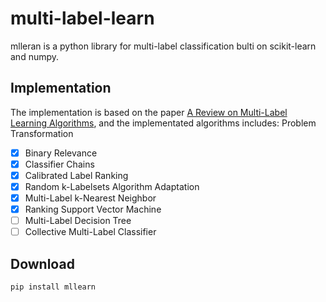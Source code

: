 # multi-label-learn

mlleran is a python library for multi-label classification bulti on scikit-learn and numpy.

## Implementation
The implementation is based on the paper [A Review on Multi-Label Learning Algorithms](https://ieeexplore.ieee.org/document/6471714/), and the implementated algorithms includes:
Problem Transformation
- [x] Binary Relevance
- [x] Classifier Chains
- [x] Calibrated Label Ranking
- [x] Random k-Labelsets
Algorithm Adaptation
- [x] Multi-Label k-Nearest Neighbor
- [x] Ranking Support Vector Machine
- [ ] Multi-Label Decision Tree
- [ ] Collective Multi-Label Classifier
## Download
```bash
pip install mllearn
```
